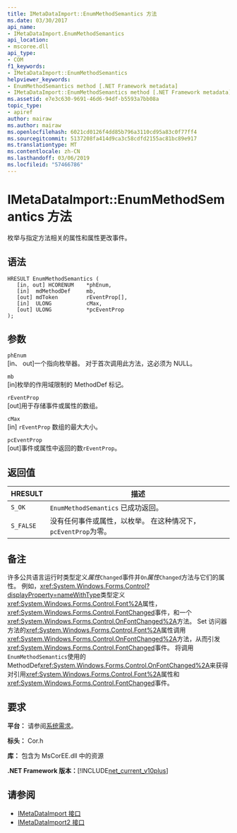 ```yaml
---
title: IMetaDataImport::EnumMethodSemantics 方法
ms.date: 03/30/2017
api_name:
- IMetaDataImport.EnumMethodSemantics
api_location:
- mscoree.dll
api_type:
- COM
f1_keywords:
- IMetaDataImport::EnumMethodSemantics
helpviewer_keywords:
- EnumMethodSemantics method [.NET Framework metadata]
- IMetaDataImport::EnumMethodSemantics method [.NET Framework metadata]
ms.assetid: e7e3c630-9691-46d6-94df-b5593a7bb08a
topic_type:
- apiref
author: mairaw
ms.author: mairaw
ms.openlocfilehash: 6021cd0126f4dd85b796a3110cd95a83c0f77ff4
ms.sourcegitcommit: 5137208fa414d9ca3c58cdfd2155ac81bc89e917
ms.translationtype: MT
ms.contentlocale: zh-CN
ms.lasthandoff: 03/06/2019
ms.locfileid: "57466786"
---
```

# <a name="imetadataimportenummethodsemantics-method"></a>IMetaDataImport::EnumMethodSemantics 方法
枚举与指定方法相关的属性和属性更改事件。  
  
## <a name="syntax"></a>语法  
  
```  
HRESULT EnumMethodSemantics (  
   [in, out] HCORENUM    *phEnum,  
   [in]  mdMethodDef     mb,   
   [out] mdToken         rEventProp[],  
   [in]  ULONG           cMax,  
   [out] ULONG           *pcEventProp  
);  
```  
  
## <a name="parameters"></a>参数  
 `phEnum`  
 [in、 out]一个指向枚举器。 对于首次调用此方法，这必须为 NULL。  
  
 `mb`  
 [in]枚举的作用域限制的 MethodDef 标记。  
  
 `rEventProp`  
 [out]用于存储事件或属性的数组。  
  
 `cMax`  
 [in] `rEventProp` 数组的最大大小。  
  
 `pcEventProp`  
 [out]事件或属性中返回的数`rEventProp`。  
  
## <a name="return-value"></a>返回值  
  
|HRESULT|描述|  
|-------------|-----------------|  
|`S_OK`|`EnumMethodSemantics` 已成功返回。|  
|`S_FALSE`|没有任何事件或属性，以枚举。 在这种情况下，`pcEventProp`为零。|  
  
## <a name="remarks"></a>备注  
 许多公共语言运行时类型定义*属性*`Changed`事件并`On`*属性*`Changed`方法与它们的属性。 例如，<xref:System.Windows.Forms.Control?displayProperty=nameWithType>类型定义<xref:System.Windows.Forms.Control.Font%2A>属性，<xref:System.Windows.Forms.Control.FontChanged>事件，和一个<xref:System.Windows.Forms.Control.OnFontChanged%2A>方法。 Set 访问器方法的<xref:System.Windows.Forms.Control.Font%2A>属性调用<xref:System.Windows.Forms.Control.OnFontChanged%2A>方法，从而引发<xref:System.Windows.Forms.Control.FontChanged>事件。 将调用`EnumMethodSemantics`使用的 MethodDef<xref:System.Windows.Forms.Control.OnFontChanged%2A>来获得对引用<xref:System.Windows.Forms.Control.Font%2A>属性和<xref:System.Windows.Forms.Control.FontChanged>事件。  
  
## <a name="requirements"></a>要求  
 **平台：** 请参阅[系统需求](../../../../docs/framework/get-started/system-requirements.md)。  
  
 **标头：** Cor.h  
  
 **库：** 包含为 MsCorEE.dll 中的资源  
  
 **.NET Framework 版本：**[!INCLUDE[net_current_v10plus](../../../../includes/net-current-v10plus-md.md)]  
  
## <a name="see-also"></a>请参阅
- [IMetaDataImport 接口](../../../../docs/framework/unmanaged-api/metadata/imetadataimport-interface.md)
- [IMetaDataImport2 接口](../../../../docs/framework/unmanaged-api/metadata/imetadataimport2-interface.md)
